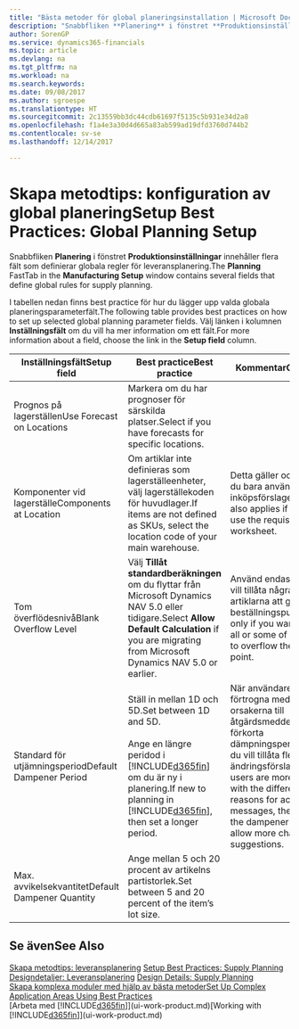 ```yaml
---
title: "Bästa metoder för global planeringsinstallation | Microsoft Docs"
description: "Snabbfliken **Planering** i fönstret **Produktionsinställningar** innehåller flera fält som definierar globala regler för leveransplanering."
author: SorenGP
ms.service: dynamics365-financials
ms.topic: article
ms.devlang: na
ms.tgt_pltfrm: na
ms.workload: na
ms.search.keywords: 
ms.date: 09/08/2017
ms.author: sgroespe
ms.translationtype: HT
ms.sourcegitcommit: 2c13559bb3dc44cdb61697f5135c5b931e34d2a8
ms.openlocfilehash: f1a4e3a30d4d665a83ab599ad19dfd3760d744b2
ms.contentlocale: sv-se
ms.lasthandoff: 12/14/2017

---
```

# <a name="setup-best-practices-global-planning-setup"></a><span data-ttu-id="1b42b-103">Skapa metodtips: konfiguration av global planering</span><span class="sxs-lookup"><span data-stu-id="1b42b-103">Setup Best Practices: Global Planning Setup</span></span>
<span data-ttu-id="1b42b-104">Snabbfliken **Planering** i fönstret **Produktionsinställningar** innehåller flera fält som definierar globala regler för leveransplanering.</span><span class="sxs-lookup"><span data-stu-id="1b42b-104">The **Planning** FastTab in the **Manufacturing Setup** window contains several fields that define global rules for supply planning.</span></span>  

 <span data-ttu-id="1b42b-105">I tabellen nedan finns best practice för hur du lägger upp valda globala planeringsparameterfält.</span><span class="sxs-lookup"><span data-stu-id="1b42b-105">The following table provides best practices on how to set up selected global planning parameter fields.</span></span> <span data-ttu-id="1b42b-106">Välj länken i kolumnen **Inställningsfält** om du vill ha mer information om ett fält.</span><span class="sxs-lookup"><span data-stu-id="1b42b-106">For more information about a field, choose the link in the **Setup field** column.</span></span>  

|<span data-ttu-id="1b42b-107">Inställningsfält</span><span class="sxs-lookup"><span data-stu-id="1b42b-107">Setup field</span></span>|<span data-ttu-id="1b42b-108">Best practice</span><span class="sxs-lookup"><span data-stu-id="1b42b-108">Best practice</span></span>|<span data-ttu-id="1b42b-109">Kommentar</span><span class="sxs-lookup"><span data-stu-id="1b42b-109">Comment</span></span>|  
|-----------------|-------------------|-------------|  
|<span data-ttu-id="1b42b-110">Prognos på lagerställen</span><span class="sxs-lookup"><span data-stu-id="1b42b-110">Use Forecast on Locations</span></span>|<span data-ttu-id="1b42b-111">Markera om du har prognoser för särskilda platser.</span><span class="sxs-lookup"><span data-stu-id="1b42b-111">Select if you have forecasts for specific locations.</span></span>||  
|<span data-ttu-id="1b42b-112">Komponenter vid lagerställe</span><span class="sxs-lookup"><span data-stu-id="1b42b-112">Components at Location</span></span>|<span data-ttu-id="1b42b-113">Om artiklar inte definieras som lagerställeenheter, välj lagerställekoden för huvudlager.</span><span class="sxs-lookup"><span data-stu-id="1b42b-113">If items are not defined as SKUs, select the location code of your main warehouse.</span></span>|<span data-ttu-id="1b42b-114">Detta gäller också om du bara använder inköpsförslaget.</span><span class="sxs-lookup"><span data-stu-id="1b42b-114">This also applies if you only use the requisition worksheet.</span></span>|  
|<span data-ttu-id="1b42b-115">Tom överflödesnivå</span><span class="sxs-lookup"><span data-stu-id="1b42b-115">Blank Overflow Level</span></span>|<span data-ttu-id="1b42b-116">Välj **Tillåt standardberäkningen** om du flyttar från Microsoft Dynamics NAV 5.0 eller tidigare.</span><span class="sxs-lookup"><span data-stu-id="1b42b-116">Select **Allow Default Calculation** if you are migrating from Microsoft Dynamics NAV 5.0 or earlier.</span></span>|<span data-ttu-id="1b42b-117">Använd endast om du vill tillåta några eller alla artiklarna att gå över beställningspunkten.</span><span class="sxs-lookup"><span data-stu-id="1b42b-117">Use only if you want to allow all or some of your items to overflow the reorder point.</span></span>|  
|<span data-ttu-id="1b42b-118">Standard för utjämningsperiod</span><span class="sxs-lookup"><span data-stu-id="1b42b-118">Default Dampener Period</span></span>|<span data-ttu-id="1b42b-119">Ställ in mellan 1D och 5D.</span><span class="sxs-lookup"><span data-stu-id="1b42b-119">Set between 1D and 5D.</span></span><br /><br /> <span data-ttu-id="1b42b-120">Ange en längre peridod i [!INCLUDE[d365fin](includes/d365fin_md.md)] om du är ny i planering.</span><span class="sxs-lookup"><span data-stu-id="1b42b-120">If new to planning in [!INCLUDE[d365fin](includes/d365fin_md.md)], then set a longer period.</span></span>|<span data-ttu-id="1b42b-121">När användare är mer förtrogna med de olika orsakerna till åtgärdsmeddelanden, förkorta dämpningsperioden om du vill tillåta fler ändringsförslag.</span><span class="sxs-lookup"><span data-stu-id="1b42b-121">When users are more familiar with the different reasons for action messages, then shorten the dampener period to allow more change suggestions.</span></span>|  
|<span data-ttu-id="1b42b-122">Max. avvikelsekvantitet</span><span class="sxs-lookup"><span data-stu-id="1b42b-122">Default Dampener Quantity</span></span>|<span data-ttu-id="1b42b-123">Ange mellan 5 och 20 procent av artikelns partistorlek.</span><span class="sxs-lookup"><span data-stu-id="1b42b-123">Set between 5 and 20 percent of the item’s lot size.</span></span>||  

## <a name="see-also"></a><span data-ttu-id="1b42b-124">Se även</span><span class="sxs-lookup"><span data-stu-id="1b42b-124">See Also</span></span>  
 <span data-ttu-id="1b42b-125">[Skapa metodtips: leveransplanering](setup-best-practices-supply-planning.md) </span><span class="sxs-lookup"><span data-stu-id="1b42b-125">[Setup Best Practices: Supply Planning](setup-best-practices-supply-planning.md) </span></span>  
 <span data-ttu-id="1b42b-126">[Designdetaljer: Leveransplanering](design-details-supply-planning.md) </span><span class="sxs-lookup"><span data-stu-id="1b42b-126">[Design Details: Supply Planning](design-details-supply-planning.md) </span></span>  
 [<span data-ttu-id="1b42b-127">Skapa komplexa moduler med hjälp av bästa metoder</span><span class="sxs-lookup"><span data-stu-id="1b42b-127">Set Up Complex Application Areas Using Best Practices</span></span>](set-up-complex-application-areas-using-best-practices.md)  
 <span data-ttu-id="1b42b-128">[Arbeta med [!INCLUDE[d365fin](includes/d365fin_md.md)]](ui-work-product.md)</span><span class="sxs-lookup"><span data-stu-id="1b42b-128">[Working with [!INCLUDE[d365fin](includes/d365fin_md.md)]](ui-work-product.md)</span></span>

